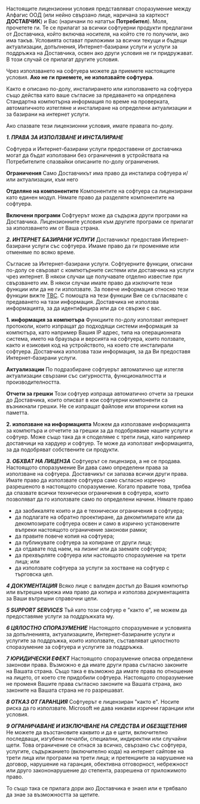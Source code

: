Настоящите лицензионни условия представляват споразумение между Алфагис ООД (или нейно свързано лице, наричана за карткост **ДОСТАВЧИК**) и Вас (наричани по нататък **Потребител**). Моля, прочетете ги. Те се прилагат за всички софтуерни продукти предлагани от Доставчика, който включва носителя, на който сте го получили, ако има такъв. Условията остават приложими за всички текущи и бъдещи актуализации, допълнения, Интернет-базирани услуги и услуги за поддръжка на Доставчика, освен ако други условия не ги придружават. В този случай се прилагат другите условия.

Чрез използването на софтуера можете да приемете настоящите условия. **Ако не ги приемете, не използвайте софтуера**. 

Както е описано по-долу, инсталирането или използването на софтуера също действа като ваше съгласие за предаването на определена Стандартна компютърна информация по време на проверката, автоматичното изтегляне и инсталиране на определени актуализации и за базирани на интернет услуги. 

Ако спазвате тези лицензионни условия, имате правата по-долу.

***1. ПРАВА ЗА ИЗПОЛЗВАНЕ И ИНСТАЛИРАНЕ***

Софтуера и Интернет-базирани услуги предоставени от доставчика могат да бъдат използвани без ограничения в устройствата на Потребителите спазвайки описаните по-долу ограничения.

**Ограничения** Само Доставчикът има право да инсталира софтуера и/или актуализации, към него

**Отделяне на компонентите** Компонентите на софтуера са лицензирани като единен модул. Нямате право да разделяте компонентите на софтуера.

**Включени програми** Софтуерът може да съдържа други програми на Доставчика. Лицензионните условия към другите програми се прилагат за използването им от Ваша страна.

***2. ИНТЕРНЕТ БАЗИРАНИ УСЛУГИ***
Доставчикът предоставя Интернет-базирани услуги със софтуера. Имаме право да ги променяме или отменяме по всяко време.

Съгласие за Интернет-базирани услуги. Софтуерните функции, описани по-долу се свързват с компютърните системи или доставчика на услуги чрез интернет. В някои случаи ще получавате отделно известие при свързването им. В някои случаи имате право да изключите тези функции или да не ги използвате. За повече информация относно тези функции вижте [TBC](TBC). С помощта на тези функции Вие се съгласявате с предаването на тази информация. Доставчика не използва информацията, за да идентифицира или да се свърже с вас. 

**1. информация за компютъра** Функциите по-долу използват интернет протоколи, които изпращат до подходящи системи информация за компютъра, като например Вашия IP адрес, типа на операционната система, името на браузъра и версията на софтуера, които ползвате, както и езиковия код на устройството, на което сте инсталирали софтуера. Доставчика използва тази информация, за да Ви предоставя Интернет-базирани услуги.

**Актуализации** По подразбиране софтуерът автоматично ще изтегля актуализации свързани със сигурността, функционалността и производителността.

**Отчети за грешки** Този софтуер изпраща автоматично отчети за грешки до Доставчика, които описват в кои софтуерни компоненти са възникнали грешки. Не се изпращат файлове или вторични копия на паметта. 

**2. използване на информацията** Можем да използваме информацията за компютъра и отчетите за грешки за да подобряваме нашите услуги и софтуер. Може също така да я споделяме с трети лица, като например доставчици на хардуер и софтуер. Те може да използват информацията, за да подобряват собствените си продукти.

***3. ОБХВАТ НА ЛИЦЕНЗА*** 
Софтуерът се лицензира, а не се продава. Настоящото споразумение Ви дава само определени права за използване на софтуера. Доставчикът си запазва всички други права. Имате право да използвате софтуера само съгласно изрично разрешеното в настоящото споразумение. Когато правите това, трябва да спазвате всички технически ограничения в софтуера, които позволяват да го използвате само по определени начини. Нямате право 

- да заобикаляте които и да е технически ограничения в софтуера;
- да подлагате на обратно проектиране, да декомпилирате или да декомпозирате софтуера освен и само в изрично установените въпреки настоящото ограничение законови рамки;
- да правите повече копия на софтуера;
- да публикувате софтуера за копиране от други лица;
- да отдавате под наем, на лизинг или да заемате софтуера;
- да прехвърляте софтуера или настоящото споразумение на трети лица; или
- да използвате софтуера за услуги за хостване на софтуер с търговска цел.

***4 ДОКУМЕНТАЦИЯ*** 
Всяко лице с валиден достъп до Вашия компютър или вътрешна мрежа има право да копира и използва документацията за Ваши вътрешни справочни цели.

***5 SUPPORT SERVICES*** 
Тъй като този софтуер е "както е", не можем да предоставяме услуги за поддръжката му.

***6 ЦЯЛОСТНО СПОРАЗУМЕНИЕ*** 
Настоящото споразумение и условията за допълненията, актуализациите, Интернет-базираните услуги и услугите за поддръжка, които използвате, съставляват цялостното споразумение за софтуера и услугите за поддръжка.

***7 ЮРИДИЧЕСКИ ЕФЕКТ*** 
Настоящото споразумение описва определени законови права. Възможно е да имате други права съгласно законите на Вашата страна. Също така е възможно да имате права по отношение на лицето, от което сте придобили софтуера. Настоящото споразумение не променя Вашите права съгласно законите на Вашата страна, ако законите на Вашата страна не го разрешават.

 ***8 ОТКАЗ ОТ ГАРАНЦИЯ***
 Софтуерът е лицензиран "както е". Носите риска да го използвате. Microsoft не дава никакви изрични гаранции или условия. 
 
 ***9 ОГРАНИЧАВАНЕ И ИЗКЛЮЧВАНЕ НА СРЕДСТВА И ОБЕЗЩЕТЕНИЯ*** 
Не можете да възстановите каквито и да е щети, включително последващи, изгубени печалби, специални, индиректни или случайни щети. 
Това ограничение се отнася за всичко, свързано със софтуера, услугите, съдържанието (включително кода) на интернет сайтове на трети лица или програми на трети лица; и претенциите за нарушение на договор, нарушение на гаранция, обективна отговорност, небрежност или друго закононарушение до степента, разрешена от приложимото право.

То също така се прилага дори ако Доставчика е знаел или е трябвало да знае за възможността за щетите. 
